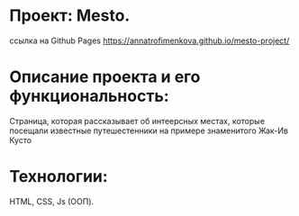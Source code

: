 # Проект: Mesto.
ссылка на Github Pages  https://annatrofimenkova.github.io/mesto-project/
# Описание проекта и его функциональность:

Страница, которая рассказывает об интеерсных местах, которые посещали известные путешестенники на примере знаменитого Жак-Ив Кусто
# Технологии:
HTML, CSS, Js (OOП).

